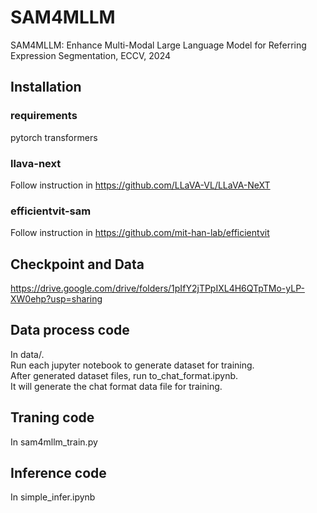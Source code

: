 # SAM4MLLM
SAM4MLLM: Enhance Multi-Modal Large Language Model for Referring Expression Segmentation, ECCV, 2024

## Installation
### requirements
pytorch transformers

### llava-next
Follow instruction in https://github.com/LLaVA-VL/LLaVA-NeXT

### efficientvit-sam
Follow instruction in https://github.com/mit-han-lab/efficientvit

## Checkpoint and Data
https://drive.google.com/drive/folders/1pIfY2jTPpIXL4H6QTpTMo-yLP-XW0ehp?usp=sharing

## Data process code
In data/.  
Run each jupyter notebook to generate dataset for training.  
After generated dataset files, run to_chat_format.ipynb.  
It will generate the chat format data file for training.

## Traning code
In sam4mllm_train.py

## Inference code
In simple_infer.ipynb
